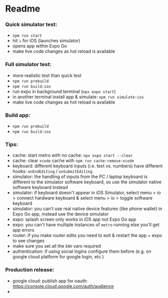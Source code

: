 # Readme

### Quick simulator test:
- `npm run start`  
- hit `i` for iOS  (launches simulator)
- opens app within Expo Go
- make live code changes as hot reload is available

### Full simulator test:
- more realistic test than quick test
- `npm run prebuild`  
- `npm run build:ios`  
- run expo in background terminal (`npx expo start`)  
- in another terminal install app & simulate: `npm run simulate:ios`  
- make live code changes as hot reload is available  

### Build app:  
- `npm run prebuild`  
- `npm run build:ios`

### Tips:  
- cache: start metro with no cache: `npx expo start --clear`
- cache: clear `xcode` cache with `npm run cache:remove:xcode`  
- keyboard: different keyboard inputs (i.e. text vs. numbers) have different hooks: `onEndEditing` / `onSubmitEditing`  
- simulator: the handling of inputs from the PC / laptop keyboard is different to the simulator software keyboard, so use the simulator native software keyboard instead
- simulator: if keyboard doesn't appear in iOS Simulator, select menu > io > connect hardware keyboard & select menu > io > toggle software keyboard  
- simulator: you can't use real native device features (like phone wallet) in Expo Go app, instead use the device simulator
- expo: splash screen only works in iOS app not Expo Go app  
- expo: you can't have multiple instances of `metro` running else you'll get app errors  
- router: if you make router edits you need to exit & restart the app + expo to see changes  
- make sure you set all the `ENV` vars required  
- authentication: if using social logins configure them before (e.g. on google cloud platform for google login, etc.)

### Production release:
- google cloud: publish app for oauth: https://console.cloud.google.com/auth/audience
- 